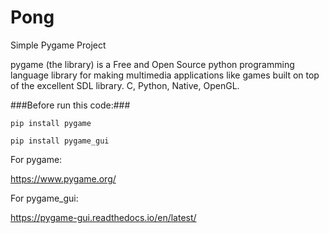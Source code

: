 # Pong
Simple Pygame Project

pygame (the library) is a Free and Open Source python programming language library for making multimedia applications like games built on top of the excellent SDL library. C, Python, Native, OpenGL.


###Before run this code:###

`pip install pygame`

`pip install pygame_gui`

For pygame:

https://www.pygame.org/


For pygame_gui:

https://pygame-gui.readthedocs.io/en/latest/
